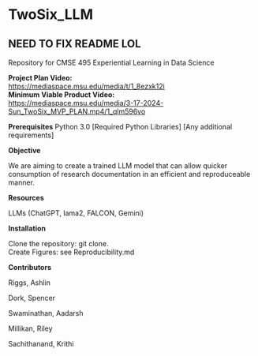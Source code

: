 # TwoSix_LLM  
## NEED TO FIX README LOL
Repository for CMSE 495 Experiential Learning in Data Science

**Project Plan Video:**  
https://mediaspace.msu.edu/media/t/1_8ezxk12i  
**Minimum Viable Product Video:**  
https://mediaspace.msu.edu/media/3-17-2024-Sun_TwoSix_MVP_PLAN.mp4/1_qlm596vo  

**Prerequisites**
Python 3.0
[Required Python Libraries]
[Any additional requirements]

**Objective**

We are aiming to create a trained LLM model that can allow quicker consumption of research documentation in an efficient and reproduceable manner.

**Resources**

LLMs (ChatGPT, lama2, FALCON, Gemini) 

**Installation**

Clone the repository: git clone.  
Create Figures: see Reproducibility.md  

**Contributors**

Riggs, Ashlin

Dork, Spencer

Swaminathan, Aadarsh

Millikan, Riley

Sachithanand, Krithi

